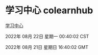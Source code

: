 # 学习中心 colearnhub
[学习中心](http://219.139.196.104:56308/colearnhub/)

2022年 08月 22日 星期一 00:40:02 CST

2022年 08月 21日 星期日 16:40:02 GMT
